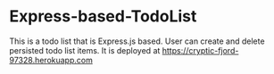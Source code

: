 # Express-based-TodoList
This is a todo list that is Express.js based. User can create and delete persisted todo list items. It is deployed at https://cryptic-fjord-97328.herokuapp.com

